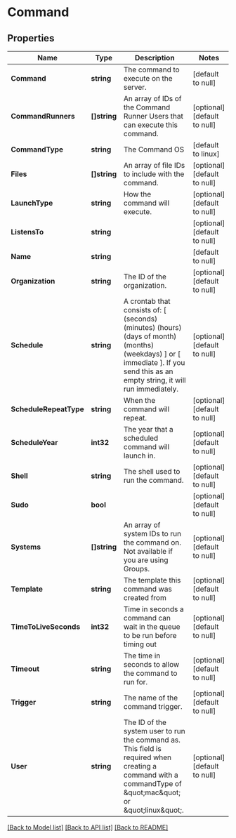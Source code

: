 # Command

## Properties
Name | Type | Description | Notes
------------ | ------------- | ------------- | -------------
**Command** | **string** | The command to execute on the server. | [default to null]
**CommandRunners** | **[]string** | An array of IDs of the Command Runner Users that can execute this command. | [optional] [default to null]
**CommandType** | **string** | The Command OS | [default to linux]
**Files** | **[]string** | An array of file IDs to include with the command. | [optional] [default to null]
**LaunchType** | **string** | How the command will execute. | [optional] [default to null]
**ListensTo** | **string** |  | [optional] [default to null]
**Name** | **string** |  | [default to null]
**Organization** | **string** | The ID of the organization. | [optional] [default to null]
**Schedule** | **string** | A crontab that consists of: [ (seconds) (minutes) (hours) (days of month) (months) (weekdays) ] or [ immediate ]. If you send this as an empty string, it will run immediately.  | [optional] [default to null]
**ScheduleRepeatType** | **string** | When the command will repeat. | [optional] [default to null]
**ScheduleYear** | **int32** | The year that a scheduled command will launch in. | [optional] [default to null]
**Shell** | **string** | The shell used to run the command. | [optional] [default to null]
**Sudo** | **bool** |  | [optional] [default to null]
**Systems** | **[]string** | An array of system IDs to run the command on. Not available if you are using Groups. | [optional] [default to null]
**Template** | **string** | The template this command was created from | [optional] [default to null]
**TimeToLiveSeconds** | **int32** | Time in seconds a command can wait in the queue to be run before timing out | [optional] [default to null]
**Timeout** | **string** | The time in seconds to allow the command to run for. | [optional] [default to null]
**Trigger** | **string** | The name of the command trigger. | [optional] [default to null]
**User** | **string** | The ID of the system user to run the command as. This field is required when creating a command with a commandType of \&quot;mac\&quot; or \&quot;linux\&quot;. | [optional] [default to null]

[[Back to Model list]](../README.md#documentation-for-models) [[Back to API list]](../README.md#documentation-for-api-endpoints) [[Back to README]](../README.md)

